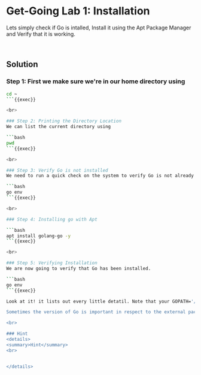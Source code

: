 
# Get-Going Lab 1: Installation
Lets simply check if Go is intalled, Install it using the Apt Package Manager and Verify that it is working.

<br>

## Solution

### Step 1: First we make sure we're in our home directory using

```bash
cd ~
```{{exec}}

<br>

### Step 2: Printing the Directory Location
We can list the current directory using

```bash
pwd
```{{exec}}

<br>

### Step 3: Verify Go is not installed
We need to run a quick check on the system to verify Go is not already installed.

```bash
go env
```{{exec}}

<br>

### Step 4: Installing go with Apt

```bash
apt install golang-go -y
```{{exec}}

<br>

### Step 5: Verifying Installation
We are now going to verify that Go has been installed.

```bash
go env
```{{exec}}

Look at it! it lists out every little detatil. Note that your GOPATH='/root/go" and your GOROOT="/usr/local/go".

Sometimes the version of Go is important in respect to the external package you are going to install. We will get into that later. For the time being note that we are working with GOVERSION="go1.18".

<br>

### Hint
<details>
<summary>Hint</summary>
<br>


</details>